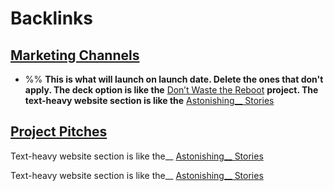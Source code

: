 
# Backlinks
## [Marketing Channels](<Marketing Channels.md>)
- %% __This is what will launch on launch date. Delete the ones that don't apply. The deck option is like the__ [Don’t Waste the Reboot](<Don’t Waste the Reboot.md>) __project. The text-heavy website section is like the__ [Astonishing__ Stories](<Astonishing__ Stories.md>)

## [Project Pitches](<Project Pitches.md>)
Text-heavy website section is like the__ [Astonishing__ Stories](<Astonishing__ Stories.md>)

Text-heavy website section is like the__ [Astonishing__ Stories](<Astonishing__ Stories.md>)

